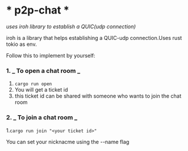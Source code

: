 # * **p2p-chat** *
*uses iroh library to establish a QUIC(udp connection)*

iroh is a library that helps establishing a QUIC-udp connection.Uses rust tokio as env.

Follow this to implement by yourself:

### 1. _ To open a chat room _
 1. ```cargo run open```
 2. You will get a ticket id
 3. this ticket id can be shared with someone who wants to join the chat room

### 2. _ To join a chat room _
 1.```cargo run join "<your ticket id>"```

You can set your nicknacme using the --name <NAME> flag
